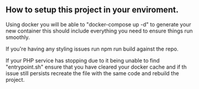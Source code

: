 ## How to setup this project in your enviroment.

Using docker you will be able to "docker-compose up -d" to generate your new container this should include everything you need to ensure things run smoothly.

If you're having any styling issues run npm run build against the repo.

If your PHP service has stopping due to it being unable to find "entrypoint.sh" ensure that you have cleared your docker cache and if th issue still persists recreate the file with the same code and rebuild the project.

